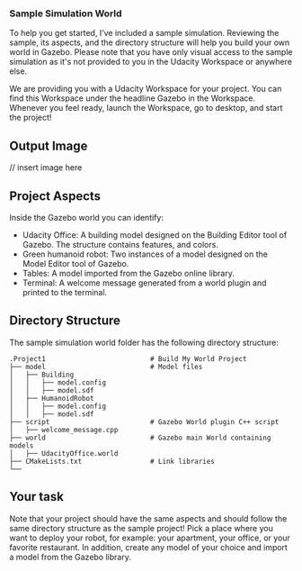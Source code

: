 ### Sample Simulation World

To help you get started, I’ve included a sample simulation. Reviewing the sample, its aspects, and the directory structure will help you build your own world in Gazebo. Please note that you have only visual access to the sample simulation as it's not provided to you in the Udacity Workspace or anywhere else.

We are providing you with a Udacity Workspace for your project. You can find this Workspace under the headline Gazebo in the Workspace. Whenever you feel ready, launch the Workspace, go to desktop, and start the project!


## Output Image

// insert image here

## Project Aspects

Inside the Gazebo world you can identify:

- Udacity Office: A building model designed on the Building Editor tool of Gazebo. The structure contains features, and colors.
- Green humanoid robot: Two instances of a model designed on the Model Editor tool of Gazebo.
- Tables: A model imported from the Gazebo online library.
- Terminal: A welcome message generated from a world plugin and printed to the terminal.


## Directory Structure

The sample simulation world folder has the following directory structure:

    .Project1                          # Build My World Project 
    ├── model                          # Model files 
    │   ├── Building
    │   │   ├── model.config
    │   │   ├── model.sdf
    │   ├── HumanoidRobot
    │   │   ├── model.config
    │   │   ├── model.sdf
    ├── script                         # Gazebo World plugin C++ script      
    │   ├── welcome_message.cpp
    ├── world                          # Gazebo main World containing models 
    │   ├── UdacityOffice.world
    ├── CMakeLists.txt                 # Link libraries 
    └──                              

## Your task

Note that your project should have the same aspects and should follow the same directory structure as the sample project! Pick a place where you want to deploy your robot, for example: your apartment, your office, or your favorite restaurant. In addition, create any model of your choice and import a model from the Gazebo library. 
